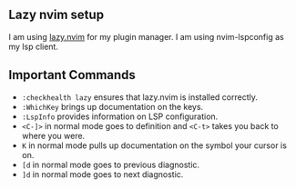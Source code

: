 ## Lazy nvim setup

I am using [lazy.nvim](https://lazy.folke.io/spec) for my plugin manager. I am using
nvim-lspconfig as my lsp client.

## Important Commands

- `:checkhealth lazy` ensures that lazy.nvim is installed correctly.
- `:WhichKey` brings up documentation on the keys.
- `:LspInfo` provides information on LSP configuration.
- `<C-]>` in normal mode goes to definition and `<C-t>` takes you back to where you were.
- `K` in normal mode pulls up documentation on the symbol your cursor is on.
- `[d` in normal mode goes to previous diagnostic.
- `]d` in normal mode goes to next diagnostic.
